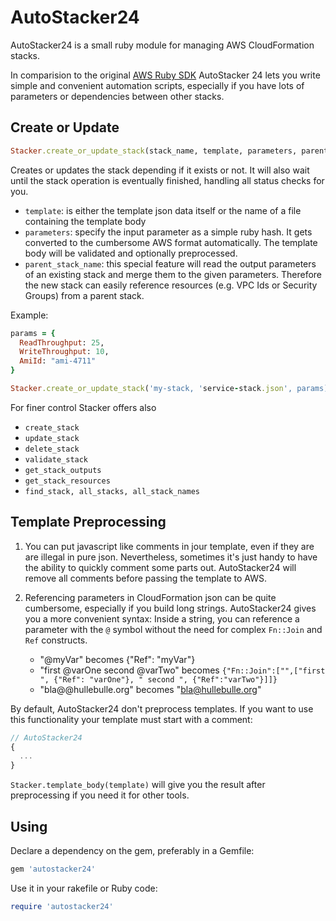 # AutoStacker24

AutoStacker24 is a small ruby module for managing AWS CloudFormation stacks.

In comparision to the original [AWS Ruby SDK](http://docs.aws.amazon.com/AWSRubySDK/latest/frames.html)
AutoStacker 24 lets you write simple and convenient automation scripts,
especially if you have lots of parameters or dependencies between other stacks.

## Create or Update
```ruby
Stacker.create_or_update_stack(stack_name, template, parameters, parent_stack_name = nil)
```
Creates or updates the stack depending if it exists or not.
It will also wait until the stack operation is eventually finished, handling all status checks for you.

  - `template`: is either the template json data itself or the name of a file containing the template body
  - `parameters`: specify the input parameter as a simple ruby hash. It gets converted to the
    cumbersome AWS format automatically.
    The template body will be validated and optionally preprocessed.
  - `parent_stack_name`: this special feature will read the output parameters of an existing stack and
    merge them to the given parameters. Therefore the new stack can easily reference resources
    (e.g. VPC Ids or Security Groups) from a parent stack.

Example:

```ruby
params = {
  ReadThroughput: 25,
  WriteThroughput: 10,
  AmiId: "ami-4711"
}

Stacker.create_or_update_stack('my-stack, 'service-stack.json', params)
```

For finer control Stacker offers also

  - `create_stack`
  - `update_stack`
  - `delete_stack`
  - `validate_stack`
  - `get_stack_outputs`
  - `get_stack_resources`
  - `find_stack, all_stacks, all_stack_names`

## Template Preprocessing

1. You can put javascript like comments in jour template, even if they are are illegal in pure json.
   Nevertheless, sometimes it's just handy to have the ability to quickly comment some parts out.
   AutoStacker24 will remove all comments before passing the template to AWS.

2. Referencing parameters in CloudFormation json can be quite cumbersome, especially if you build
   long strings. AutoStacker24 gives you a more convenient syntax: Inside a string, you can
   reference a parameter with the `@` symbol without the need for complex `Fn::Join` and `Ref` constructs.

   - "@myVar" becomes {"Ref": "myVar"}
   - "first @varOne second @varTwo" becomes `{"Fn::Join":["",["first ", {"Ref": "varOne"}, " second ", {"Ref":"varTwo"}]]}`
   - "bla@@hullebulle.org" becomes "bla@hullebulle.org"

By default, AutoStacker24 don't preprocess templates. If you want to use this functionality
your template must start with a comment:

```javascript
// AutoStacker24
{
  ...
}
```
`Stacker.template_body(template)` will give you the result after preprocessing if you need it for other tools.

## Using

Declare a dependency on the gem, preferably in a Gemfile:

```ruby
gem 'autostacker24'
```
Use it in your rakefile or Ruby code:

```ruby
require 'autostacker24'
```

